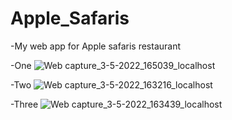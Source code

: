 # Apple_Safaris
-My web app for Apple safaris restaurant

-One
![Web capture_3-5-2022_165039_localhost](https://user-images.githubusercontent.com/69866777/166466117-ee7f047a-d551-4e3f-9683-a780e7c4e904.jpeg)

-Two
![Web capture_3-5-2022_163216_localhost](https://user-images.githubusercontent.com/69866777/166465860-8dc40a71-0a1c-4f18-985d-925b1ac5ec0d.jpeg)

-Three
![Web capture_3-5-2022_163439_localhost](https://user-images.githubusercontent.com/69866777/166465895-d33cbb58-06c1-4317-a5ab-b38be25351d7.jpeg)
